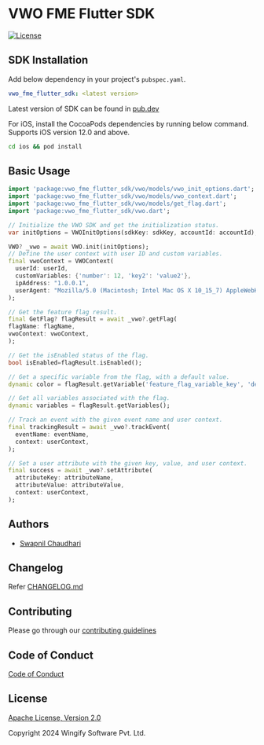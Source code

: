 # VWO FME Flutter SDK

[![License](https://img.shields.io/badge/License-Apache%202.0-blue.svg)](http://www.apache.org/licenses/LICENSE-2.0)

## SDK Installation

Add below dependency in your project's `pubspec.yaml`.

```yaml
vwo_fme_flutter_sdk: <latest version>
```

Latest version of SDK can be found in [pub.dev](https://pub.dev/packages/vwo-fme-flutter-sdk)

For iOS, install the CocoaPods dependencies by running below command. Supports iOS version 12.0 and above.

```bash
cd ios && pod install
```

## Basic Usage

```dart
import 'package:vwo_fme_flutter_sdk/vwo/models/vwo_init_options.dart';
import 'package:vwo_fme_flutter_sdk/vwo/models/vwo_context.dart';
import 'package:vwo_fme_flutter_sdk/vwo/models/get_flag.dart';
import 'package:vwo_fme_flutter_sdk/vwo.dart';

// Initialize the VWO SDK and get the initialization status.
var initOptions = VWOInitOptions(sdkKey: sdkKey, accountId: accountId);

VWO? _vwo = await VWO.init(initOptions);
// Define the user context with user ID and custom variables.
final vwoContext = VWOContext(
  userId: userId,
  customVariables: {'number': 12, 'key2': 'value2'},
  ipAddress: "1.0.0.1",
  userAgent: "Mozilla/5.0 (Macintosh; Intel Mac OS X 10_15_7) AppleWebKit/537.36 (HTML, like Gecko) Chrome/131.0.0.0 Safari/537.36",
);

// Get the feature flag result.
final GetFlag? flagResult = await _vwo?.getFlag(
flagName: flagName,
vwoContext: vwoContext,
);

// Get the isEnabled status of the flag.
bool isEnabled=flagResult.isEnabled();

// Get a specific variable from the flag, with a default value.
dynamic color = flagResult.getVariable('feature_flag_variable_key', 'default_value');

// Get all variables associated with the flag.
dynamic variables = flagResult.getVariables();

// Track an event with the given event name and user context.
final trackingResult = await _vwo?.trackEvent(
  eventName: eventName,
  context: userContext,
);

// Set a user attribute with the given key, value, and user context.
final success = await _vwo?.setAttribute(
  attributeKey: attributeName,
  attributeValue: attributeValue,
  context: userContext,
);
```

## Authors

* [Swapnil Chaudhari](https://github.com/swapnilWingify)

## Changelog

Refer [CHANGELOG.md](https://github.com/wingify/vwo-fme-flutter-sdk/blob/master/CHANGELOG.md)

## Contributing

Please go through our [contributing guidelines](https://github.com/wingify/vwo-fme-flutter-sdk/blob/master/CONTRIBUTING.md)

## Code of Conduct

[Code of Conduct](https://github.com/wingify/vwo-fme-flutter-sdk/blob/master/CODE_OF_CONDUCT.md)

## License

[Apache License, Version 2.0](https://github.com/wingify/vwo-fme-flutter-sdk/blob/master/LICENSE)

Copyright 2024 Wingify Software Pvt. Ltd.
